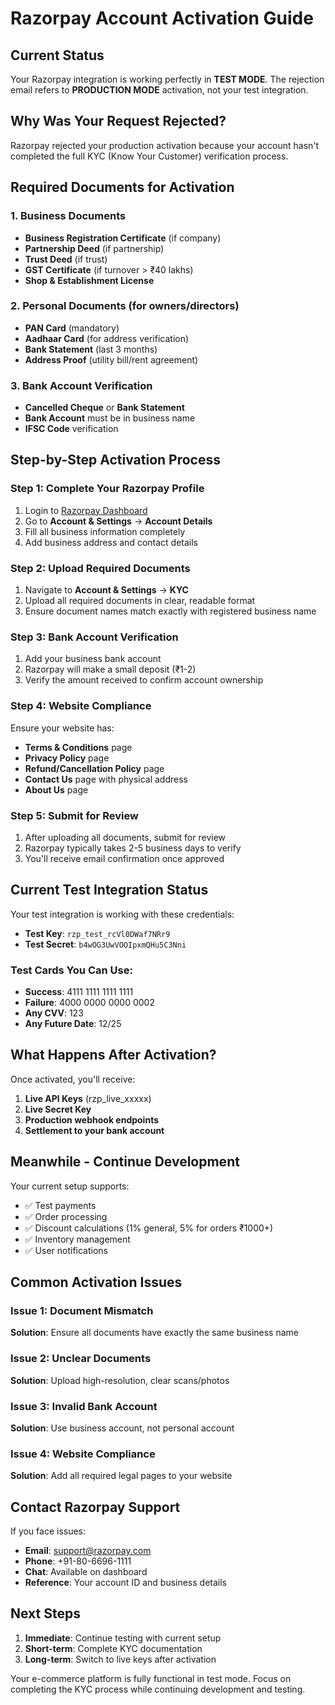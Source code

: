 # Razorpay Account Activation Guide

## Current Status
Your Razorpay integration is working perfectly in **TEST MODE**. The rejection email refers to **PRODUCTION MODE** activation, not your test integration.

## Why Was Your Request Rejected?
Razorpay rejected your production activation because your account hasn't completed the full KYC (Know Your Customer) verification process.

## Required Documents for Activation

### 1. Business Documents
- **Business Registration Certificate** (if company)
- **Partnership Deed** (if partnership) 
- **Trust Deed** (if trust)
- **GST Certificate** (if turnover > ₹40 lakhs)
- **Shop & Establishment License**

### 2. Personal Documents (for owners/directors)
- **PAN Card** (mandatory)
- **Aadhaar Card** (for address verification)
- **Bank Statement** (last 3 months)
- **Address Proof** (utility bill/rent agreement)

### 3. Bank Account Verification
- **Cancelled Cheque** or **Bank Statement**
- **Bank Account** must be in business name
- **IFSC Code** verification

## Step-by-Step Activation Process

### Step 1: Complete Your Razorpay Profile
1. Login to [Razorpay Dashboard](https://dashboard.razorpay.com)
2. Go to **Account & Settings** → **Account Details**
3. Fill all business information completely
4. Add business address and contact details

### Step 2: Upload Required Documents
1. Navigate to **Account & Settings** → **KYC**
2. Upload all required documents in clear, readable format
3. Ensure document names match exactly with registered business name

### Step 3: Bank Account Verification
1. Add your business bank account
2. Razorpay will make a small deposit (₹1-2)
3. Verify the amount received to confirm account ownership

### Step 4: Website Compliance
Ensure your website has:
- **Terms & Conditions** page
- **Privacy Policy** page
- **Refund/Cancellation Policy** page
- **Contact Us** page with physical address
- **About Us** page

### Step 5: Submit for Review
1. After uploading all documents, submit for review
2. Razorpay typically takes 2-5 business days to verify
3. You'll receive email confirmation once approved

## Current Test Integration Status

Your test integration is working with these credentials:
- **Test Key**: `rzp_test_rcVl0DWaf7NRr9`
- **Test Secret**: `b4wOG3UwVOOIpxmQHu5C3Nni`

### Test Cards You Can Use:
- **Success**: 4111 1111 1111 1111
- **Failure**: 4000 0000 0000 0002
- **Any CVV**: 123
- **Any Future Date**: 12/25

## What Happens After Activation?

Once activated, you'll receive:
1. **Live API Keys** (rzp_live_xxxxx)
2. **Live Secret Key**
3. **Production webhook endpoints**
4. **Settlement to your bank account**

## Meanwhile - Continue Development

Your current setup supports:
- ✅ Test payments
- ✅ Order processing
- ✅ Discount calculations (1% general, 5% for orders ₹1000+)
- ✅ Inventory management
- ✅ User notifications

## Common Activation Issues

### Issue 1: Document Mismatch
**Solution**: Ensure all documents have exactly the same business name

### Issue 2: Unclear Documents
**Solution**: Upload high-resolution, clear scans/photos

### Issue 3: Invalid Bank Account
**Solution**: Use business account, not personal account

### Issue 4: Website Compliance
**Solution**: Add all required legal pages to your website

## Contact Razorpay Support

If you face issues:
- **Email**: support@razorpay.com
- **Phone**: +91-80-6696-1111
- **Chat**: Available on dashboard
- **Reference**: Your account ID and business details

## Next Steps

1. **Immediate**: Continue testing with current setup
2. **Short-term**: Complete KYC documentation
3. **Long-term**: Switch to live keys after activation

Your e-commerce platform is fully functional in test mode. Focus on completing the KYC process while continuing development and testing.